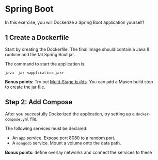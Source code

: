 # Spring Boot

In this exercise,
you will Dockerize a Spring Boot application yourself!

## 1 Create a Dockerfile

Start by creating the Dockerfile.
The final image should contain a Java 8 runtime and the fat Spring Boot jar.

The command to start the application is:

```
java -jar <application.jar>
```

**Bonus points:** Try out [Multi-Stage builds](https://docs.docker.com/engine/userguide/eng-image/multistage-build/).
You can add a Maven build step to create the jar file.

## Step 2: Add Compose

After you succesfully Dockerized the application,
try setting up a `docker-compose.yml` file.

The following services must be declared:
* An `app` service. Expose port 8080 to a random port.
* A `mongodb` service. Mount a volume onto the data path.

**Bonus points**: define overlay networks and connect the services to these